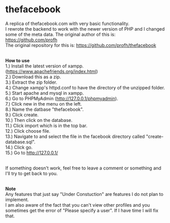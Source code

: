 # thefacebook
A replica of thefacebook.com with very basic functionality. <br/>
I rewrote the backend to work with the newer version of PHP and I changed some of the meta data. The original author of this is: https://github.com/profh <br/>
The original repository for this is: https://github.com/profh/thefacebook <br/><br/>

**How to use** <br/>
1.) Install the latest version of xampp. (https://www.apachefriends.org/index.html) <br/>
2.) Download this as a zip. <br/>
3.) Extract the zip folder. <br/>
4.) Change xampp's httpd.conf to have the directory of the unzipped folder. <br/>
5.) Start apache and mysql in xampp. <br/>
6.) Go to PHPMyAdmin (http://127.0.0.1/phpmyadmin). <br/>
7.) Click new in the menu on the left. <br/>
8.) Name the datbase "thefacebook". <br/>
9.) Click create. <br/>
10.) Then click on the database. <br/>
11.) Click import which is in the top bar. <br/>
12.) Click choose file. <br/>
13.) Navigate to and select the file in the facebook directory called "create-database.sql". <br/>
14.) Click go. <br/>
15.) Go to http://127.0.0.1/ <br/><br/>

If something doesn't work, feel free to leave a comment or something and I'll try to get back to you. <br/><br/>

**Note** <br/>
Any features that just say "Under Constuction" are features I do not plan to implement. <br/>
I am also aware of the fact that you can't view other profiles and you sometimes get the error of "Please specify a user". If I have time I will fix that.

